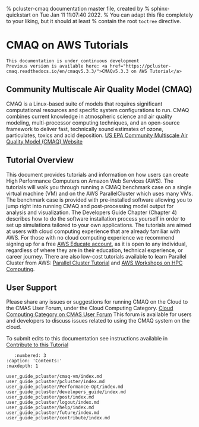 % pcluster-cmaq documentation master file, created by
%   sphinx-quickstart on Tue Jan 11 11:07:40 2022.
%   You can adapt this file completely to your liking, but it should at least
%   contain the root `toctree` directive.

# CMAQ on AWS Tutorials

```{warning}
This documentation is under continuous development
Previous version is available here: <a href="https://pcluster-cmaq.readthedocs.io/en/cmaqv5.3.3/">CMAQv5.3.3 on AWS Tutorial</a>
```

## Community Multiscale Air Quality Model (CMAQ)

CMAQ is a Linux-based suite of models that requires significant computational resources and specific system configurations to run. CMAQ combines current knowledge in atmospheric science and air quality modeling, multi-processor computing techniques, and an open-source framework to deliver fast, technically sound estimates of ozone, particulates, toxics and acid deposition. <a href="https://www.epa.gov/cmaq">US EPA Community Multiscale Air Quality Model (CMAQ) Website</a>

## Tutorial Overview

This document provides tutorials and information on how users can create High Performance Computers on Amazon Web Services (AWS). The tutorials will walk you through running a CMAQ benchmark case on a single virtual machine (VM) and on the AWS ParallelCluster which uses many VMs. The benchmark case is provided with pre-installed software allowing you to jump right into running CMAQ and post-processing model output for analysis and visualization.  The Developers Guide Chapter (Chapter 4) describes how to do the software installation process yourself in order to set up simulations tailored to your own applications.  The tutorials are aimed at users with cloud computing experience that are already familiar with AWS.  For those with no cloud computing experience we recommend signing up for a free <a href="https://aws.amazon.com/education/awseducate/">AWS Educate account</a>, as it is open to any individual, regardless of where they are in their education, technical experience, or career journey. There are also low-cost tutorials available to learn Parallel Cluster from AWS: <a href="https://catalog.us-east-1.prod.workshops.aws/workshops/6735ed89-c2de-4180-904c-40ac9fba7419/en-US/intro">Parallel Cluster Tutorial</a> and <a href="https://workshops.aws/categories/HPC">AWS Workshops on HPC Computing</a>.

## User Support

Please share any issues or suggestions for running CMAQ on the Cloud to the CMAS User Forum, under the Cloud Computing Category. <a href="https://forum.cmascenter.org/t/about-the-cloud-computing-category/4285">Cloud Computing Category on CMAS User Forum</a> This forum is available for users and developers to discuss issues related to using the CMAQ system on the cloud. 

To submit edits to this documentation see instructions available in <a href="https://cyclecloud-cmaq.readthedocs.io/en/latest/user_guide_cyclecloud/contribute/contribute.html">Contribute to this Tutorial</a>


```{toctree}
   :numbered: 3
:caption: 'Contents:'
:maxdepth: 1

user_guide_pcluster/cmaq-vm/index.md
user_guide_pcluster/pcluster/index.md
user_guide_pcluster/Performance-Opt/index.md
user_guide_pcluster/developers_guide/index.md
user_guide_pcluster/post/index.md
user_guide_pcluster/logout/index.md
user_guide_pcluster/help/index.md
user_guide_pcluster/future/index.md
user_guide_pcluster/contribute/index.md
```
